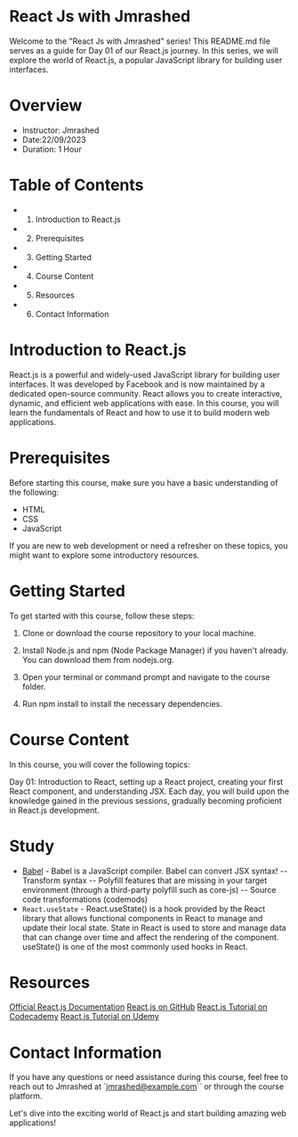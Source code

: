 # React Js with Jmrashed 

Welcome to the "React Js with Jmrashed" series! This README.md file serves as a guide for Day 01 of our React.js journey. In this series, we will explore the world of React.js, a popular JavaScript library for building user interfaces.

# Overview

- Instructor: Jmrashed
- Date:22/09/2023
- Duration: 1 Hour

# Table of Contents

- 1. Introduction to React.js
- 2. Prerequisites
- 3. Getting Started
- 4. Course Content
- 5. Resources
- 6. Contact Information

# Introduction to React.js

React.js is a powerful and widely-used JavaScript library for building user interfaces. It was developed by Facebook and is now maintained by a dedicated open-source community. React allows you to create interactive, dynamic, and efficient web applications with ease. In this course, you will learn the fundamentals of React and how to use it to build modern web applications.

# Prerequisites

Before starting this course, make sure you have a basic understanding of the following:

- HTML
- CSS
- JavaScript

If you are new to web development or need a refresher on these topics, you might want to explore some introductory resources.

# Getting Started

To get started with this course, follow these steps:

1.  Clone or download the course repository to your local machine.

2.  Install Node.js and npm (Node Package Manager) if you haven't already. You can download them from nodejs.org.

3.  Open your terminal or command prompt and navigate to the course folder.

4.  Run npm install to install the necessary dependencies.

# Course Content

In this course, you will cover the following topics:

Day 01: Introduction to React, setting up a React project, creating your first React component, and understanding JSX.
Each day, you will build upon the knowledge gained in the previous sessions, gradually becoming proficient in React.js development.

# Study 
- [Babel](https://babeljs.io/) -  Babel is a JavaScript compiler. Babel can convert JSX syntax!
    -- Transform syntax
    -- Polyfill features that are missing in your target environment (through a third-party polyfill such as core-js)
    -- Source code transformations (codemods)
- `React.useState` - React.useState() is a hook provided by the React library that allows functional components in React to manage and update their local state. State in React is used to store and manage data that can change over time and affect the rendering of the component. useState() is one of the most commonly used hooks in React.


# Resources

[Official React.js Documentation](https://reactjs.org/)
[React.js on GitHub](https://github.com/facebook/react)
[React.js Tutorial on Codecademy](https://www.codecademy.com/learn/react-101)
[React.js Tutorial on Udemy](https://www.udemy.com/topic/react/)

# Contact Information

If you have any questions or need assistance during this course, feel free to reach out to Jmrashed at `jmrashed@example.com`` or through the course platform.

Let's dive into the exciting world of React.js and start building amazing web applications!
